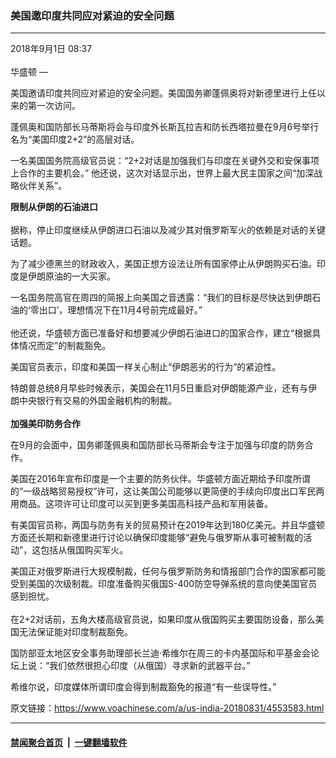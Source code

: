 ### 美国邀印度共同应对紧迫的安全问题 
------------------------

<div class="published">
 <span class="date" title="中国时间">
  <time datetime="2018-09-01T08:37:01+08:00">
   2018年9月1日 08:37
  </time>
 </span>
</div>
<br/>
<div class="wsw">
 <span class="dateline">
  华盛顿 —
 </span>
 <p>
  美国邀请印度共同应对紧迫的安全问题。美国国务卿蓬佩奥将对新德里进行上任以来的第一次访问。
 </p>
 <p>
  蓬佩奥和国防部长马蒂斯将会与印度外长斯瓦拉吉和防长西塔拉曼在9月6号举行名为“美国印度2+2”的高层对话。
 </p>
 <p>
  一名美国国务院高级官员说：“2+2对话是加强我们与印度在关键外交和安保事项上合作的主要机会。” 他还说，这次对话显示出，世界上最大民主国家之间“加深战略伙伴关系”。
 </p>
 <p>
  <strong>
   限制从伊朗的石油进口
  </strong>
  <br/>
  <br/>
  据称，停止印度继续从伊朗进口石油以及减少其对俄罗斯军火的依赖是对话的关键话题。
 </p>
 <p>
  为了减少德黑兰的财政收入，美国正想方设法让所有国家停止从伊朗购买石油。印度是伊朗原油的一大买家。
 </p>
 <p>
  一名国务院高官在周四的简报上向美国之音透露：“我们的目标是尽快达到伊朗石油的‘零出口’，理想情况下在11月4号前完成最好。”
  <br/>
  <br/>
  他还说，华盛顿方面已准备好和想要减少伊朗石油进口的国家合作，建立“根据具体情况而定”的制裁豁免。
 </p>
 <p>
  美国官员表示，印度和美国一样关心制止“伊朗恶劣的行为”的紧迫性。
 </p>
 <p>
  特朗普总统8月早些时候表示，美国会在11月5日重启对伊朗能源产业，还有与伊朗中央银行有交易的外国金融机构的制裁。
  <br/>
  <br/>
  <strong>
   加强美印防务合作
  </strong>
 </p>
 <p>
  在9月的会面中，国务卿蓬佩奥和国防部长马蒂斯会专注于加强与印度的防务合作。
 </p>
 <p>
  美国在2016年宣布印度是一个主要的防务伙伴。华盛顿方面近期给予印度所谓的“一级战略贸易授权”许可，这让美国公司能够以更简便的手续向印度出口军民两用商品。这项许可让印度可以买到更多美国高科技产品和军用装备。
 </p>
 <p>
  有美国官员称，两国与防务有关的贸易预计在2019年达到180亿美元。并且华盛顿方面还长期和新德里进行讨论以确保印度能够“避免与俄罗斯从事可被制裁的活动”，这包括从俄国购买军火。
 </p>
 <p>
  美国正对俄罗斯进行大规模制裁，任何与俄罗斯防务和情报部门合作的国家都可能受到美国的次级制裁。印度准备购买俄国S-400防空导弹系统的意向使美国官员感到担忧。
  <br/>
  <br/>
  在2+2对话前，五角大楼高级官员说，如果印度从俄国购买主要国防设备，那么美国无法保证能对印度制裁豁免。
 </p>
 <p>
  国防部亚太地区安全事务助理部长兰迪·希维尔在周三的卡内基国际和平基金会论坛上说：“我们依然很担心印度（从俄国）寻求新的武器平台。”
 </p>
 <p>
  希维尔说，印度媒体所谓印度会得到制裁豁免的报道“有一些误导性。”
 </p>
 <p>
 </p>
</div>

原文链接：https://www.voachinese.com/a/us-india-20180831/4553583.html


------------------------
#### [禁闻聚合首页](https://github.com/gfw-breaker/banned-news/blob/master/README.md) &nbsp;|&nbsp;  [一键翻墙软件](https://github.com/gfw-breaker/nogfw/blob/master/README.md)
